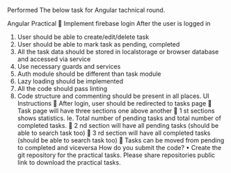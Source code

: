 Performed The below task for Angular tachnical round.

Angular Practical
 Implement firebase login
After the user is logged in
1. User should be able to create/edit/delete task
2. User should be able to mark task as pending, completed
3. All the task data should be stored in localstorage or browser database and accessed via service
4. Use necessary guards and services
5. Auth module should be different than task module
6. Lazy loading should be implemented
7. All the code should pass linting
8. Code structure and commenting should be present in all places.
UI Instructions
 After login, user should be redirected to tasks page
 Task page will have three sections one above another
 1 st sections shows statistics. Ie. Total number of pending tasks and total number of completed
tasks.
 2 nd section will have all pending tasks (should be able to search task too)
 3 rd section will have all completed tasks (should be able to search task too)
 Tasks can be moved from pending to completed and viceversa
How do you submit the code?
• Create the git repository for the practical tasks. Please share repositories public link to download
the practical tasks.